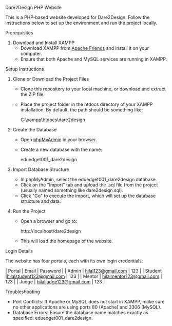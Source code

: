 Dare2Design PHP Website

This is a PHP-based website developed for Dare2Design. Follow the instructions below to set up the environment and run the project locally.

 Prerequisites

1. Download and Install XAMPP
   - Download XAMPP from [Apache Friends](https://www.apachefriends.org/index.html) and install it on your computer.
   - Ensure that both Apache and MySQL services are running in XAMPP.

Setup Instructions

1. Clone or Download the Project Files
   - Clone this repository to your local machine, or download and extract the ZIP file.
   - Place the project folder in the htdocs directory of your XAMPP installation. By default, the path should be something like:
     
     C:\xampp\htdocs\dare2design
     

2. Create the Database
   - Open [phpMyAdmin](http://localhost/phpmyadmin/) in your browser.
   - Create a new database with the name:
     
     eduedget001_dare2design
     

3. Import Database Structure
   - In phpMyAdmin, select the eduedget001_dare2design database.
   - Click on the "Import" tab and upload the .sql file from the project (usually named something like        dare2design.sql).
   - Click "Go" to execute the import, which will set up the database structure and data.

4. Run the Project
   - Open a browser and go to:
     
     http://localhost/dare2design
     
   - This will load the homepage of the website.

 Login Details

The website has four portals, each with its own login credentials:

| Portal       | Email                                      | Password |
| Admin      | hilal123@gmail.com         | 123      |
| Student    |hilalstudent123@gmail.com  | 123      |
| Mentor    | hilalmentor123@gmail.com   | 123      |
| Judge       | hilaljudge123@gmail.com    | 123      |

Troubleshooting

- Port Conflicts: If Apache or MySQL does not start in XAMPP, make sure no other applications are using ports 80 (Apache) and 3306 (MySQL).
- Database Errors: Ensure the database name matches exactly as specified: eduedget001_dare2design.
